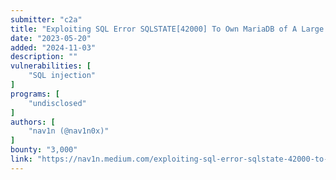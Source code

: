 ```yaml
---
submitter: "c2a"
title: "Exploiting SQL Error SQLSTATE[42000] To Own MariaDB of A Large Online Media Leader"
date: "2023-05-20"
added: "2024-11-03"
description: ""
vulnerabilities: [
    "SQL injection"
]
programs: [
    "undisclosed"
]
authors: [
    "nav1n (@nav1n0x)"
]
bounty: "3,000"
link: "https://nav1n.medium.com/exploiting-sql-error-sqlstate-42000-to-own-mariadb-of-a-large-eu-based-online-media-and-cf7396c43bbf"
---
```





